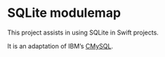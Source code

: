 # SQLite modulemap

This project assists in using SQLite in Swift projects.

It is an adaptation of IBM’s [CMySQL](https://github.com/IBM-Swift/CMySQL).
